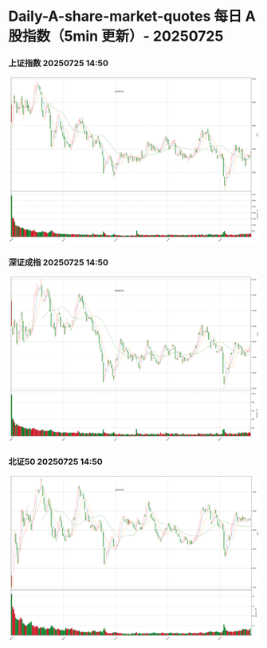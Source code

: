 
# Daily-A-share-market-quotes 每日 A 股指数（5min 更新）- 20250725

### 上证指数 20250725 14:50
![](./fig/2025/7/20250725-sh000001.png)

### 深证成指 20250725 14:50
![](./fig/2025/7/20250725-sz399001.png)

### 北证50 20250725 14:50
![](./fig/2025/7/20250725-bj899050.png)
